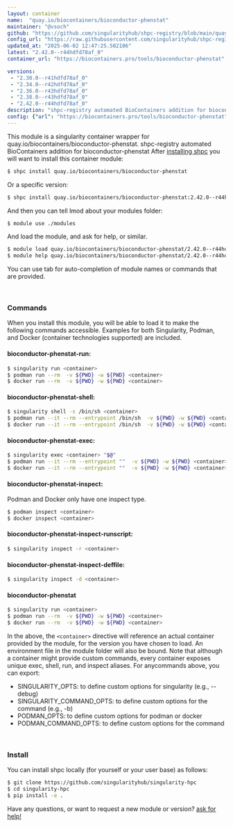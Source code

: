 ```yaml
---
layout: container
name:  "quay.io/biocontainers/bioconductor-phenstat"
maintainer: "@vsoch"
github: "https://github.com/singularityhub/shpc-registry/blob/main/quay.io/biocontainers/bioconductor-phenstat/container.yaml"
config_url: "https://raw.githubusercontent.com/singularityhub/shpc-registry/main/quay.io/biocontainers/bioconductor-phenstat/container.yaml"
updated_at: "2025-06-02 12:47:25.502186"
latest: "2.42.0--r44hdfd78af_0"
container_url: "https://biocontainers.pro/tools/bioconductor-phenstat"

versions:
 - "2.30.0--r41hdfd78af_0"
 - "2.34.0--r42hdfd78af_0"
 - "2.36.0--r43hdfd78af_0"
 - "2.38.0--r43hdfd78af_0"
 - "2.42.0--r44hdfd78af_0"
description: "shpc-registry automated BioContainers addition for bioconductor-phenstat"
config: {"url": "https://biocontainers.pro/tools/bioconductor-phenstat", "maintainer": "@vsoch", "description": "shpc-registry automated BioContainers addition for bioconductor-phenstat", "latest": {"2.42.0--r44hdfd78af_0": "sha256:967c5489bee262f6c78e92cbcc9d26ba4b3e54433ffa1a98f049043eb53dfc79"}, "tags": {"2.30.0--r41hdfd78af_0": "sha256:3a8d3d094c1f9f9fe74641d893511151e08b8df783c226920299d01f888a7604", "2.34.0--r42hdfd78af_0": "sha256:1c2f5389693a8a84ab0e2b02907dd99a0748ff836cf80a9f21fac1d1d0da5d56", "2.36.0--r43hdfd78af_0": "sha256:58bc0a1592ce1baa0a70e7f34e4505b7fac9046e4d786a400162c2e6fe715003", "2.38.0--r43hdfd78af_0": "sha256:2f0bbdc0d0df1b998a104a0a281337da07e3370a8121d5338b8470cec75593bc", "2.42.0--r44hdfd78af_0": "sha256:967c5489bee262f6c78e92cbcc9d26ba4b3e54433ffa1a98f049043eb53dfc79"}, "docker": "quay.io/biocontainers/bioconductor-phenstat"}
---
```


This module is a singularity container wrapper for quay.io/biocontainers/bioconductor-phenstat.
shpc-registry automated BioContainers addition for bioconductor-phenstat
After [installing shpc](#install) you will want to install this container module:


```bash
$ shpc install quay.io/biocontainers/bioconductor-phenstat
```

Or a specific version:

```bash
$ shpc install quay.io/biocontainers/bioconductor-phenstat:2.42.0--r44hdfd78af_0
```

And then you can tell lmod about your modules folder:

```bash
$ module use ./modules
```

And load the module, and ask for help, or similar.

```bash
$ module load quay.io/biocontainers/bioconductor-phenstat/2.42.0--r44hdfd78af_0
$ module help quay.io/biocontainers/bioconductor-phenstat/2.42.0--r44hdfd78af_0
```

You can use tab for auto-completion of module names or commands that are provided.

<br>

### Commands

When you install this module, you will be able to load it to make the following commands accessible.
Examples for both Singularity, Podman, and Docker (container technologies supported) are included.

#### bioconductor-phenstat-run:

```bash
$ singularity run <container>
$ podman run --rm  -v ${PWD} -w ${PWD} <container>
$ docker run --rm  -v ${PWD} -w ${PWD} <container>
```

#### bioconductor-phenstat-shell:

```bash
$ singularity shell -s /bin/sh <container>
$ podman run --it --rm --entrypoint /bin/sh  -v ${PWD} -w ${PWD} <container>
$ docker run --it --rm --entrypoint /bin/sh  -v ${PWD} -w ${PWD} <container>
```

#### bioconductor-phenstat-exec:

```bash
$ singularity exec <container> "$@"
$ podman run --it --rm --entrypoint ""  -v ${PWD} -w ${PWD} <container> "$@"
$ docker run --it --rm --entrypoint ""  -v ${PWD} -w ${PWD} <container> "$@"
```

#### bioconductor-phenstat-inspect:

Podman and Docker only have one inspect type.

```bash
$ podman inspect <container>
$ docker inspect <container>
```

#### bioconductor-phenstat-inspect-runscript:

```bash
$ singularity inspect -r <container>
```

#### bioconductor-phenstat-inspect-deffile:

```bash
$ singularity inspect -d <container>
```



#### bioconductor-phenstat

```bash
$ singularity run <container>
$ podman run --rm  -v ${PWD} -w ${PWD} <container>
$ docker run --rm  -v ${PWD} -w ${PWD} <container>
```


In the above, the `<container>` directive will reference an actual container provided
by the module, for the version you have chosen to load. An environment file in the
module folder will also be bound. Note that although a container
might provide custom commands, every container exposes unique exec, shell, run, and
inspect aliases. For anycommands above, you can export:

 - SINGULARITY_OPTS: to define custom options for singularity (e.g., --debug)
 - SINGULARITY_COMMAND_OPTS: to define custom options for the command (e.g., -b)
 - PODMAN_OPTS: to define custom options for podman or docker
 - PODMAN_COMMAND_OPTS: to define custom options for the command

<br>

### Install

You can install shpc locally (for yourself or your user base) as follows:

```bash
$ git clone https://github.com/singularityhub/singularity-hpc
$ cd singularity-hpc
$ pip install -e .
```

Have any questions, or want to request a new module or version? [ask for help!](https://github.com/singularityhub/singularity-hpc/issues)